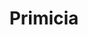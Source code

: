 ---
title: "Primicia"
url: /ciudad-autonoma-de-buenos-aires/primicia-avenida-corrientes/
shop: Taschen & Koffer
---